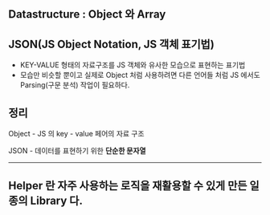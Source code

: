 ## Datastructure : Object 와 Array



## JSON(JS Object Notation, JS 객체 표기법)

- KEY-VALUE 형태의 자료구조를 JS 객체와 유사한 모습으로 표현하는 표기법
- 모습만 비슷할 뿐이고 실제로 Object 처럼 사용하려면 다른 언어들 처럼 JS 에서도 Parsing(구문 분석) 작업이 필요하다.

## 정리

Object - JS 의 key - value 페어의 자료 구조

JSON - 데이터를 표현하기 위한 **단순한 문자열**

---

## Helper 란 자주 사용하는 로직을 재활용할 수 있게 만든 일종의 Library 다.

